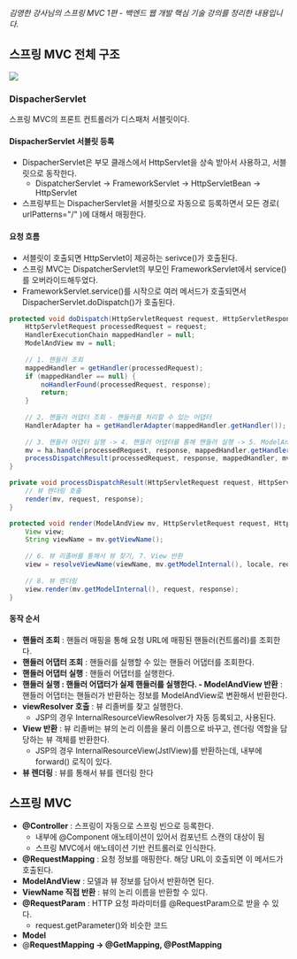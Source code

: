 _김영한 강사님의 스프링 MVC 1편 - 백엔드 웹 개발 핵심 기술 강의를 정리한 내용입니다._

## 스프링 MVC 전체 구조
![](https://images.velog.io/images/3hee_11/post/c1cb308e-ddfa-46ed-be45-cc232dc62801/image.png)

### DispacherServlet
스프링 MVC의 프론트 컨트롤러가 디스패처 서블릿이다.

#### DispacherServlet 서블릿 등록
- DispacherServlet은 부모 클래스에서 HttpServlet을 상속 받아서 사용하고, 서블릿으로 동작한다.
  - DispatcherServlet → FrameworkServlet → HttpServletBean → HttpServlet
- 스프링부트는 DispacherServlet을 서블릿으로 자동으로 등록하면서 모든 경로( urlPatterns="/" )에 대해서 매핑한다.

#### 요청 흐름
- 서블릿이 호출되면 HttpServlet이 제공하는 serivce()가 호출된다.
- 스프링 MVC는 DispatcherServlet의 부모인 FrameworkServlet에서 service()를 오버라이드해두었다.
- FrameworkServlet.service()를 시작으로 여러 메서드가 호출되면서 DispacherServlet.doDispatch()가 호출된다.

```java
protected void doDispatch(HttpServletRequest request, HttpServletResponse response) throws Exception {	
    HttpServletRequest processedRequest = request;
	HandlerExecutionChain mappedHandler = null;
	ModelAndView mv = null;
    
	// 1. 핸들러 조회
	mappedHandler = getHandler(processedRequest);
	if (mappedHandler == null) {
    	noHandlerFound(processedRequest, response);
		return;
	}
    
	// 2. 핸들러 어댑터 조회 - 핸들러를 처리할 수 있는 어댑터
	HandlerAdapter ha = getHandlerAdapter(mappedHandler.getHandler());
	
    // 3. 핸들러 어댑터 실행 -> 4. 핸들러 어댑터를 통해 핸들러 실행 -> 5. ModelAndView 반환
	mv = ha.handle(processedRequest, response, mappedHandler.getHandler());
	processDispatchResult(processedRequest, response, mappedHandler, mv, dispatchException);
}

private void processDispatchResult(HttpServletRequest request, HttpServletResponse response, HandlerExecutionChain mappedHandler, ModelAndView mv, Exception exception) throws Exception {
    // 뷰 렌더링 호출
	render(mv, request, response);
}

protected void render(ModelAndView mv, HttpServletRequest request, HttpServletResponse response) throws Exception {
	View view;
	String viewName = mv.getViewName();
    
	// 6. 뷰 리졸버를 통해서 뷰 찾기, 7. View 반환
	view = resolveViewName(viewName, mv.getModelInternal(), locale, request);
	
    // 8. 뷰 렌더링
	view.render(mv.getModelInternal(), request, response);
}
```

#### 동작 순서
- **핸들러 조회** : 핸들러 매핑을 통해 요청 URL에 매핑된 핸들러(컨트롤러)를 조회한다.
- **핸들러 어댑터 조회** : 핸들러를 실행할 수 있는 핸들러 어댑터를 조회한다.
- **핸들러 어댑터 실행** : 핸들러 어댑터를 실행한다.
- **핸들러 실행 **: 핸들러 어댑터가 실제 핸들러를 실행한다.
-** ModelAndView 반환** : 핸들러 어댑터는 핸들러가 반환하는 정보를 ModelAndView로 변환해서 반환한다.
- **viewResolver 호출** : 뷰 리졸버를 찾고 실행한다.
  - JSP의 경우 InternalResourceViewResolver가 자동 등록되고, 사용된다.
- **View 반환** : 뷰 리졸버는 뷰의 논리 이름을 물리 이름으로 바꾸고, 렌더링 역할을 담당하는 뷰 객체를 반환한다.
  - JSP의 경우 InternalResourceView(JstlView)를 반환하는데, 내부에 forward() 로직이 있다.
- **뷰 렌더링** : 뷰를 통해서 뷰를 렌더링 한다

## 스프링 MVC
- **@Controller** : 스프링이 자동으로 스프링 빈으로 등록한다. 
  - 내부에 @Component 애노테이션이 있어서 컴포넌트 스캔의 대상이 됨
  - 스프링 MVC에서 애노테이션 기반 컨트롤러로 인식한다.
- **@RequestMapping** : 요청 정보를 매핑한다. 해당 URL이 호출되면 이 메서드가 호출된다. 
- **ModelAndView** : 모델과 뷰 정보를 담아서 반환하면 된다.
- **ViewName 직접 반환** : 뷰의 논리 이름을 반환할 수 있다.
- **@RequestParam** : HTTP 요청 파라미터를 @RequestParam으로 받을 수 있다.
  - request.getParameter()와 비슷한 코드
- **Model**
- @**RequestMapping → @GetMapping, @PostMapping**
